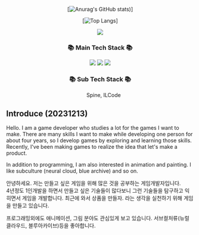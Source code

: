<div align="center">

[![Anurag's GitHub stats](https://github-readme-stats.vercel.app/api?username=lLcrowe&show_icons=true&theme=slateorange))]
  
 [![Top Langs](https://github-readme-stats.vercel.app/api/top-langs/?username=lLcrowe&layout=compact&theme=slateorange)]
</div>



<p align="center">
<a href="https://hits.seeyoufarm.com"><img src="https://hits.seeyoufarm.com/api/count/incr/badge.svg?url=https%3A%2F%2Fgithub.com%2FlLcrowe&count_bg=%23EA9E45&title_bg=%23555555&icon=unity.svg&icon_color=%23FFFFFF&title=Count&edge_flat=true"/></a>
</p>


<h3 align="center">📚 Main Tech Stack 📚</h3>

<p align="center">
  <img src="https://img.shields.io/badge/CSharp-000000?style=for-the-badge&logo=CSharp&logoColor=white"/>
  <img src="https://img.shields.io/badge/Unity-000000?style=for-the-badge&logo=Unity&logoColor=white"/>
  <img src="https://img.shields.io/badge/VisualStudio-000000?style=for-the-badge&logo=VisualStudio&logoColor=white"/>  
</p>
 
<h3 align="center">📚 Sub Tech Stack 📚</h3>
<p align="center">
<img src="https://user-images.githubusercontent.com/44671731/216786416-cb0cc59a-d85c-4532-9c5c-191fa87f73b8.png" width="15" height="15"/> Spine, 
 ILCode
</p>

## Introduce (20231213)

Hello.
I am a game developer who studies a lot for the games I want to make.
There are many skills I want to make while developing one person for about four years, so I develop games by exploring and learning those skills.
Recently, I've been making games to realize the idea that let's make a product.

In addition to programming, I am also interested in animation and painting. I like subculture (neural cloud, blue archive) and so on.

안녕하세요.
저는 만들고 싶은 게임을 위해 많은 것을 공부하는 게임개발자입니다.  
4년정도 1인개발을 하면서 만들고 싶은 기술들이 많다보니 그런 기술들을 탐구하고 익히면서 게임을 개발합니다.
최근에 와서 상품을 만들자. 라는 생각을 실천하기 위해 게임을 만들고 있습니다.

프로그래밍외에도 애니메이션, 그림 분야도 관심있게 보고 있습니다. 서브컬처류(뉴럴클라우드, 블루아카이브)등을 좋아합니다.


